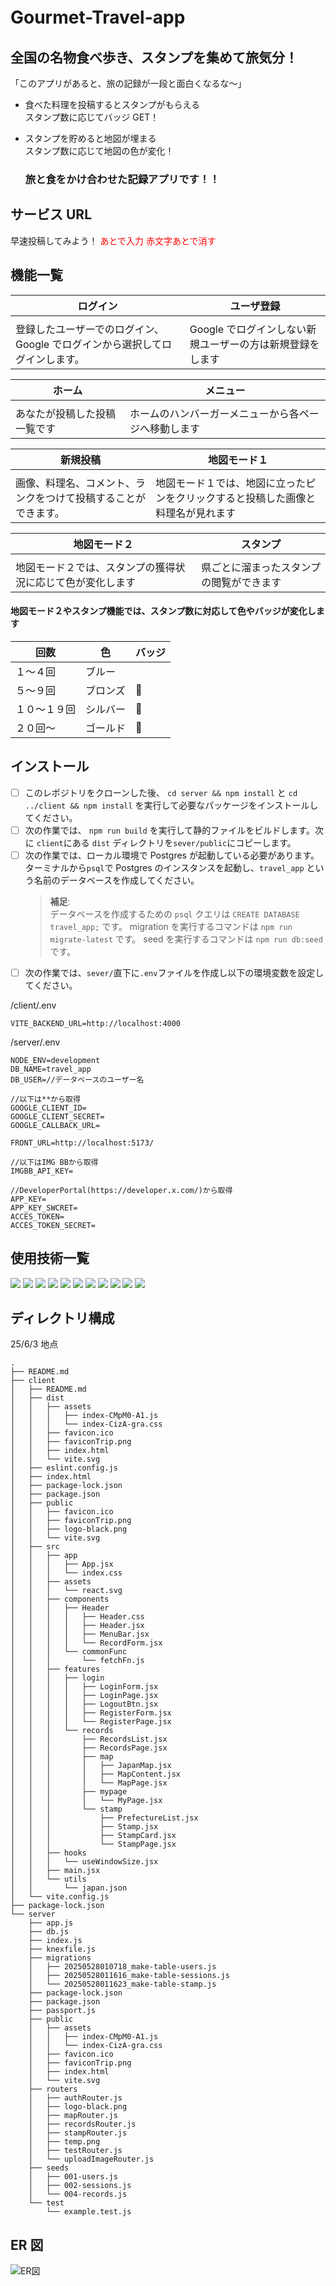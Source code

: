 # Gourmet-Travel-app 　

## 全国の名物食べ歩き、スタンプを集めて旅気分！

「このアプリがあると、旅の記録が一段と面白くなるな〜」

- 食べた料理を投稿するとスタンプがもらえる  
  スタンプ数に応じてバッジ GET！

- スタンプを貯めると地図が埋まる  
  スタンプ数に応じて地図の色が変化！

  ### 旅と食をかけ合わせた記録アプリです！！

## サービス URL

早速投稿してみよう！
<span style="color:red;">あとで入力 赤文字あとで消す</span>

## 機能一覧　　

| ログイン                                                                    | ユーザ登録                                                |
| --------------------------------------------------------------------------- | --------------------------------------------------------- |
|                                                                             |                                                           |
| 登録したユーザーでのログイン、Google でログインから選択してログインします。 | Google でログインしない新規ユーザーの方は新規登録をします |

| ホーム                       | メニュー                                             |
| ---------------------------- | ---------------------------------------------------- |
|                              |                                                      |
| あなたが投稿した投稿一覧です | ホームのハンバーガーメニューから各ページへ移動します |

| 新規投稿                                                       | 地図モード１                                                                     |
| -------------------------------------------------------------- | -------------------------------------------------------------------------------- |
|                                                                |                                                                                  |
| 画像、料理名、コメント、ランクをつけて投稿することができます。 | 地図モード１では、地図に立ったピンをクリックすると投稿した画像と料理名が見れます |

| 地図モード２                                               | スタンプ                                 |
| ---------------------------------------------------------- | ---------------------------------------- |
|                                                            |                                          |
| 地図モード２では、スタンプの獲得状況に応じて色が変化します | 県ごとに溜まったスタンプの閲覧ができます |

#### 地図モード２やスタンプ機能では、スタンプ数に対応して色やバッジが変化します

| 回数         | 色       | バッジ |
| ------------ | -------- | ------ |
| １〜４回     | ブルー   |
| ５〜９回     | ブロンズ | 🥉     |
| １０〜１９回 | シルバー | 🥈     |
| ２０回〜     | ゴールド | 🥇     |

## インストール

- [ ] このレポジトリをクローンした後、 `cd server && npm install` と `cd ../client && npm install` を実行して必要なパッケージをインストールしてください。
- [ ] 次の作業では、 `npm run build` を実行して静的ファイルをビルドします。次に `client`にある `dist` ディレクトリを`sever/public`にコピーします。
- [ ] 次の作業では、ローカル環境で Postgres が起動している必要があります。ターミナルから`psql`で Postgres のインスタンスを起動し、`travel_app` という名前のデータベースを作成してください。
  > **補足**:  
  > データベースを作成するための `psql` クエリは `CREATE DATABASE travel_app;` です。
             migration を実行するコマンドは `npm run migrate-latest` です。
             seed を実行するコマンドは `npm run db:seed` です。
- [ ] 次の作業では、`sever/`直下に`.env`ファイルを作成し以下の環境変数を設定してください。

/client/.env

```
VITE_BACKEND_URL=http://localhost:4000
```

/server/.env

```
NODE_ENV=development
DB_NAME=travel_app
DB_USER=//データベースのユーザー名

//以下は**から取得
GOOGLE_CLIENT_ID=
GOOGLE_CLIENT_SECRET=
GOOGLE_CALLBACK_URL=

FRONT_URL=http://localhost:5173/

//以下はIMG BBから取得
IMGBB_API_KEY=

//DeveloperPortal(https://developer.x.com/)から取得
APP_KEY=
APP_KEY_SWCRET=
ACCES_TOKEN=
ACCES_TOKEN_SECRET=
```

## 使用技術一覧

<img src="https://img.shields.io/badge/-React-00bfff.svg?logo=react&style=flat">
<img src="https://img.shields.io/badge/-mui-8a2be2.svg?logo=mui&style=flat">
<img src="https://img.shields.io/badge/-Express-ffa500.svg?logo=express&style=flat">
<img src="https://img.shields.io/badge/-Knex.js-D26B38.svg?logo=Knex.js&style=flat">
<img src="https://img.shields.io/badge/-Postgre-00ffff.svg?logo=postgresql&style=flat">
<img src="https://img.shields.io/badge/-Render-000000.svg?logo=Render&style=flat">
<img src="https://img.shields.io/badge/-Axios-5A29E4.svg?logo=Axios&style=flat">
<img src="https://img.shields.io/badge/-Passport-34E27A.svg?logo=Passport&style=flat">
<img src="https://img.shields.io/badge/-D3-F9A03C.svg?logo=D3&style=flat">
<img src="https://img.shields.io/badge/-Leaflet-199900.svg?logo=Leaflet&style=flat">
<img src="https://img.shields.io/badge/-Vite-646CFF.svg?logo=Vite&style=flat">

## ディレクトリ構成

25/6/3 地点

```
.
├── README.md
├── client
│   ├── README.md
│   ├── dist
│   │   ├── assets
│   │   │   ├── index-CMpM0-A1.js
│   │   │   └── index-CizA-gra.css
│   │   ├── favicon.ico
│   │   ├── faviconTrip.png
│   │   ├── index.html
│   │   └── vite.svg
│   ├── eslint.config.js
│   ├── index.html
│   ├── package-lock.json
│   ├── package.json
│   ├── public
│   │   ├── favicon.ico
│   │   ├── faviconTrip.png
│   │   ├── logo-black.png
│   │   └── vite.svg
│   ├── src
│   │   ├── app
│   │   │   ├── App.jsx
│   │   │   └── index.css
│   │   ├── assets
│   │   │   └── react.svg
│   │   ├── components
│   │   │   ├── Header
│   │   │   │   ├── Header.css
│   │   │   │   ├── Header.jsx
│   │   │   │   ├── MenuBar.jsx
│   │   │   │   └── RecordForm.jsx
│   │   │   └── commonFunc
│   │   │       └── fetchFn.js
│   │   ├── features
│   │   │   ├── login
│   │   │   │   ├── LoginForm.jsx
│   │   │   │   ├── LoginPage.jsx
│   │   │   │   ├── LogoutBtn.jsx
│   │   │   │   ├── RegisterForm.jsx
│   │   │   │   └── RegisterPage.jsx
│   │   │   └── records
│   │   │       ├── RecordsList.jsx
│   │   │       ├── RecordsPage.jsx
│   │   │       ├── map
│   │   │       │   ├── JapanMap.jsx
│   │   │       │   ├── MapContent.jsx
│   │   │       │   └── MapPage.jsx
│   │   │       ├── mypage
│   │   │       │   └── MyPage.jsx
│   │   │       └── stamp
│   │   │           ├── PrefectureList.jsx
│   │   │           ├── Stamp.jsx
│   │   │           ├── StampCard.jsx
│   │   │           └── StampPage.jsx
│   │   ├── hooks
│   │   │   └── useWindowSize.jsx
│   │   ├── main.jsx
│   │   └── utils
│   │       └── japan.json
│   └── vite.config.js
├── package-lock.json
└── server
    ├── app.js
    ├── db.js
    ├── index.js
    ├── knexfile.js
    ├── migrations
    │   ├── 20250528010718_make-table-users.js
    │   ├── 20250528011616_make-table-sessions.js
    │   └── 20250528011623_make-table-stamp.js
    ├── package-lock.json
    ├── package.json
    ├── passport.js
    ├── public
    │   ├── assets
    │   │   ├── index-CMpM0-A1.js
    │   │   └── index-CizA-gra.css
    │   ├── favicon.ico
    │   ├── faviconTrip.png
    │   ├── index.html
    │   └── vite.svg
    ├── routers
    │   ├── authRouter.js
    │   ├── logo-black.png
    │   ├── mapRouter.js
    │   ├── recordsRouter.js
    │   ├── stampRouter.js
    │   ├── temp.png
    │   ├── testRouter.js
    │   └── uploadImageRouter.js
    ├── seeds
    │   ├── 001-users.js
    │   ├── 002-sessions.js
    │   └── 004-records.js
    └── test
        └── example.test.js
```

## ER 図

![ER図](https://i.ibb.co/HL3z0Z64/f0ba9aa6c67d.jpg)
